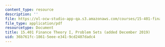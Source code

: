 ```yaml
---
content_type: resource
description: ''
file: https://ol-ocw-studio-app-qa.s3.amazonaws.com/courses/15-401-finance-theory-i-fall-2008/36b761fc18615eeee3419cd2407dadc4_MIT15_401F08_Problem_Sets.pdf
file_type: application/pdf
resourcetype: Document
title: 15.401 Finance Theory I, Problem Sets (added December 2019)
uid: 36b761fc-1861-5eee-e341-9cd2407dadc4
---
```

